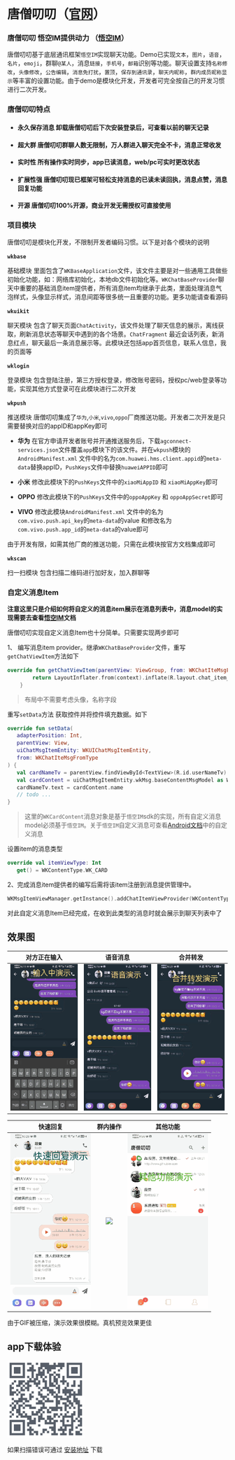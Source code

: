 # 唐僧叨叨（[官网](http://githubim.com "文档")）
### **唐僧叨叨 悟空IM提供动力** （[悟空IM](https://github.com/WuKongIM/WuKongIM "文档")）

唐僧叨叨基于底层通讯框架`悟空IM`实现聊天功能。Demo已实现`文本`，`图片`，`语音`，`名片`，`emoji`，群聊`@某人`，消息`链接`，`手机号`，`邮箱`识别等功能。聊天设置支持`名称修改`，`头像修改`，`公告编辑`，`消息免打扰`，`置顶`，`保存到通讯录`，`聊天内昵称`，`群内成员昵称显示`等丰富的设置功能。由于demo是模块化开发，开发者可完全按自己的开发习惯进行二次开发。

### 唐僧叨叨特点

- #### **永久保存消息** 卸载唐僧叨叨后下次安装登录后，可查看以前的聊天记录
- #### **超大群** 唐僧叨叨群聊人数无限制，万人群进入聊天完全不卡，消息正常收发
- #### **实时性** 所有操作实时同步，app已读消息，web/pc可实时更改状态
- #### **扩展性强** 唐僧叨叨现已框架可轻松支持消息的已读未读回执，消息点赞，消息回复功能
- #### **开源** 唐僧叨叨100%开源，商业开发无需授权可直接使用

### 项目模块
唐僧叨叨是模块化开发，不限制开发者编码习惯。以下是对各个模块的说明

**`wkbase`**

基础模块 里面包含了`WKBaseApplication`文件，该文件主要是对一些通用工具做些初始化功能，如：网络库初始化，本地db文件初始化等。`WKChatBaseProvider`聊天中重要的基础消息item提供者，所有消息item均继承于此类，里面处理消息气泡样式，头像显示样式，消息间距等很多统一且重要的功能。更多功能请查看源码

**`wkuikit`**

聊天模块 包含了聊天页面`ChatActivity`，该文件处理了聊天信息的展示，离线获取，刷新消息状态等聊天中遇到的各个场景。`ChatFragment` 最近会话列表，新消息红点，聊天最后一条消息展示等。此模块还包括app首页信息，联系人信息，我的页面等

**`wklogin`**

登录模块 包含登陆注册，第三方授权登录，修改账号密码，授权pc/web登录等功能，实现其他方式登录可在此模块进行二次开发

**`wkpush`**

推送模块  唐僧叨叨集成了`华为`,`小米`,`vivo`,`oppo`厂商推送功能。开发者二次开发是只需要替换对应的appID和appKey即可
- **华为** 在官方申请开发者账号并开通推送服务后，下载`agconnect-services.json`文件覆盖`app`模块下的该文件。并在`wkpush`模块的 `AndroidManifest.xml` 文件中的名为`com.huawei.hms.client.appid`的`meta-data`替换appID，`PushKeys`文件中替换`huaweiAPPID`即可

- **小米** 修改此模块下的`PushKeys`文件中的`xiaoMiAppID` 和 `xiaoMiAppKey`即可

- **OPPO** 修改此模块下的`PushKeys`文件中的`oppoAppKey` 和 `oppoAppSecret`即可

- **VIVO** 修改此模块`AndroidManifest.xml` 文件中的名为`com.vivo.push.api_key`的`meta-data`的value 和修改名为`com.vivo.push.app_id`的`meta-data`的value即可

由于开发有限，如需其他厂商的推送功能，只需在此模块按官方文档集成即可

 **`wkscan`**

扫一扫模块 包含扫描二维码进行加好友，加入群聊等

### 自定义消息Item

**注意这里只是介绍如何将自定义的消息item展示在消息列表中，消息model的实现需要去查看[悟空IM](https://github.com/WuKongIM/WuKongIM "文档")文档**

唐僧叨叨实现自定义消息Item也十分简单。只需要实现两步即可

1、 编写消息item provider。继承`WKChatBaseProvider`文件，重写`getChatViewItem`方法如下
```kotlin
override fun getChatViewItem(parentView: ViewGroup, from: WKChatIteMsgFromType): View? {
        return LayoutInflater.from(context).inflate(R.layout.chat_item_card, parentView, false)
    }
```
 > 布局中不需要考虑头像，名称字段

 重写`setData`方法 获取控件并将控件填充数据。如下
 ```kotlin
override fun setData(
    adapterPosition: Int,
    parentView: View,
    uiChatMsgItemEntity: WKUIChatMsgItemEntity,
    from: WKChatIteMsgFromType
) {
    val cardNameTv = parentView.findViewById<TextView>(R.id.userNameTv)
    val cardContent = uiChatMsgItemEntity.wkMsg.baseContentMsgModel as WKCardContent
    cardNameTv.text = cardContent.name
    // todo ...
}
 ```
> 这里的`WKCardContent`消息对象是基于`悟空IM`sdk的实现，所有自定义消息model必须基于`悟空IM`。关于`悟空IM`自定义消息可查看[Android文档](https://githubim.com/sdk/android.html "文档")中的自定义消息

 设置item的消息类型
 ```kotlin
override val itemViewType: Int
    get() = WKContentType.WK_CARD
 ```
2、完成消息item提供者的编写后需将该item注册到消息提供管理中。
```kotlin
WKMsgItemViewManager.getInstance().addChatItemViewProvider(WKContentType.WK_LOCATION, WKCardProvider())
```
对此自定义消息Item已经完成，在收到此类型的消息时就会展示到聊天列表中了

## 效果图

|对方正在输入|语音消息|合并转发|
|:---:|:---:|:--:|
|![](imgs/typing.gif)|![](imgs/voice.gif)|![](imgs/forward.gif)|


|快速回复|群内操作|        其他功能         |
|:---:|:---:|:-------------------:|
|![](imgs/reply.gif)|![](imgs/group.gif)| ![](imgs/other.gif) |


由于GIF被压缩，演示效果很模糊。真机预览效果更佳

## app下载体验
<img src='./imgs/ic_download_qr.png' width=35%/>

如果扫描错误可通过 [安装地址](http://www.pgyer.com/tsdd "文档") 下载
